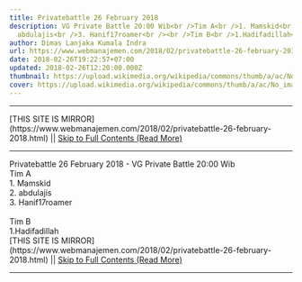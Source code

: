 ```yaml
---
title: Privatebattle 26 February 2018
description: VG Private Battle 20:00 Wib<br />Tim A<br />1. Mamskid<br />2.
  abdulajis<br />3. Hanif17roamer<br /><br />Tim B<br />1.Hadifadillah<br
author: Dimas Lanjaka Kumala Indra
url: https://www.webmanajemen.com/2018/02/privatebattle-26-february-2018.html
date: 2018-02-26T19:22:57+07:00
updated: 2018-02-26T12:20:00.000Z
thumbnail: https://upload.wikimedia.org/wikipedia/commons/thumb/a/ac/No_image_available.svg/2048px-No_image_available.svg.png
cover: https://upload.wikimedia.org/wikipedia/commons/thumb/a/ac/No_image_available.svg/2048px-No_image_available.svg.png
---
```


<hr/> [THIS SITE IS MIRROR](https://www.webmanajemen.com/2018/02/privatebattle-26-february-2018.html) || <a href="https://www.webmanajemen.com/2018/02/privatebattle-26-february-2018.html" rel="follow" class="button" id="read-more">Skip to Full Contents (Read More)</a> <hr/> Privatebattle 26 February 2018 - VG Private Battle 20:00 Wib<br />Tim A<br />1. Mamskid<br />2. abdulajis<br />3. Hanif17roamer<br /><br />Tim B<br />1.Hadifadillah<br VG Private Battle (20:00 Wib)
Tim A
1. Mamskid
2. abdulajis
3. Hanif17(roamer)
Tim B
1.Hadifadillah
2. L3n4r0x
3. sogolarmy
Spectator
1.XMAN23
2.figo05
3.sobeh
4.
5.
VG Private Battle (21:00 Wib)
Tim  <hr/> [THIS SITE IS MIRROR](https://www.webmanajemen.com/2018/02/privatebattle-26-february-2018.html) || <a href="https://www.webmanajemen.com/2018/02/privatebattle-26-february-2018.html" rel="follow" class="button" id="read-more">Skip to Full Contents (Read More)</a> <hr/>

<script>
    if (location.host.includes('dimaslanjaka12')) {
      location.replace('https://www.webmanajemen.com/2018/02/privatebattle-26-february-2018.html');
    }
  </script>
